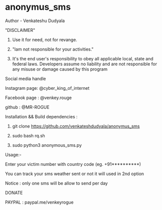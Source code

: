 # anonymus_sms
Author - Venkateshu Dudyala



"DISCLAIMER"


1. Use it for need, not for revange.

2. "Iam not responsible for your activities."

3. It's the end user's responsibility to obey all applicable local, state and federal laws. Developers assume no liability and are not responsible for any misuse or damage caused by this program

Social media handle

Instagram page: @cyber_king_of_internet

Facebook page : @venkey.rouge 

github    : @MR-ROGUE



Installation && Build dependencies :
 


1. git clone https://github.com/venkateshdudyala/anonymus_sms 


2. sudo bash rq.sh


3. sudo python3 anonymous_sms.py


Usage:-


Enter your victim number with country code (eg. +91**********)

You can track your sms weather sent or not it will used in 2nd option

Notice : only one sms will be allow to send per day


DONATE 

PAYPAL : paypal.me/venkeyrogue
